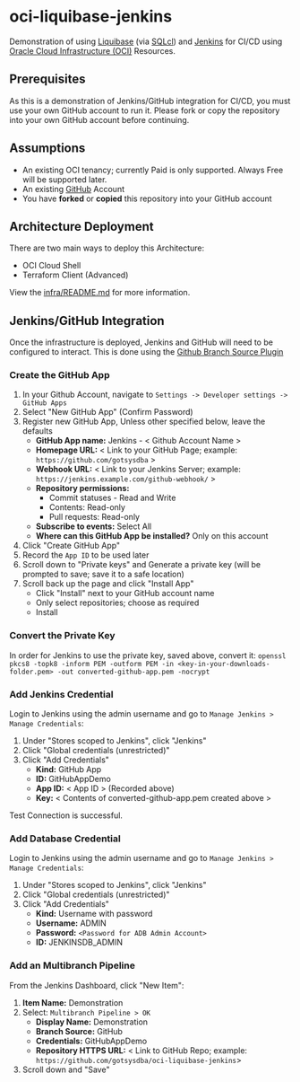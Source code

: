 # oci-liquibase-jenkins

Demonstration of using [Liquibase](https://www.liquibase.org) (via [SQLcl](https://www.oracle.com/uk/database/technologies/appdev/sqlcl.html)) and [Jenkins](https://www.jenkins.io) for CI/CD using [Oracle Cloud Infrastructure (OCI)](https://cloud.oracle.com) Resources.

## Prerequisites

As this is a demonstration of Jenkins/GitHub integration for CI/CD, you must use your own GitHub account to run it.  Please fork or copy the repository into your own GitHub account before continuing.

## Assumptions

- An existing OCI tenancy; currently Paid is only supported.  Always Free will be supported later.
- An existing [GitHub](https://github.com) Account
- You have **forked** or **copied** this repository into your GitHub account

## Architecture Deployment

There are two main ways to deploy this Architecture:

- OCI Cloud Shell
- Terraform Client (Advanced)

View the [infra/README.md](infra/README.md) for more information.

## Jenkins/GitHub Integration

Once the infrastructure is deployed, Jenkins and GitHub will need to be configured to interact.  This is done using the [Github Branch Source Plugin](https://github.com/jenkinsci/github-branch-source-plugin)

### Create the GitHub App

1. In your Github Account, navigate to `Settings -> Developer settings -> GitHub Apps`
2. Select "New GitHub App" (Confirm Password)
3. Register new GitHub App, Unless other specified below, leave the defaults
    - **GitHub App name:** Jenkins - < Github Account Name >
    - **Homepage URL:** < Link to your GitHub Page; example: `https://github.com/gotsysdba` >
    - **Webhook URL:** < Link to your Jenkins Server; example: `https://jenkins.example.com/github-webhook/` >
    - **Repository permissions:**
        - Commit statuses - Read and Write
        - Contents: Read-only
        - Pull requests: Read-only
    - **Subscribe to events:** Select All
    - **Where can this GitHub App be installed?** Only on this account
4. Click "Create GitHub App"
5. Record the `App ID` to be used later
6. Scroll down to "Private keys" and Generate a private key (will be prompted to save; save it to a safe location)
7. Scroll back up the page and click "Install App"
    - Click "Install" next to your GitHub account name
    - Only select repositories; choose as required
    - Install

### Convert the Private Key

In order for Jenkins to use the private key, saved above, convert it:
`openssl pkcs8 -topk8 -inform PEM -outform PEM -in <key-in-your-downloads-folder.pem> -out converted-github-app.pem -nocrypt`

### Add Jenkins Credential

Login to Jenkins using the admin username and go to `Manage Jenkins > Manage Credentials`:

1. Under "Stores scoped to Jenkins", click "Jenkins"
2. Click "Global credentials (unrestricted)"
3. Click "Add Credentials"
    - **Kind:**   GitHub App
    - **ID:**     GitHubAppDemo
    - **App ID:** < App ID > (Recorded above)
    - **Key:**    < Contents of converted-github-app.pem created above >

Test Connection is successful.

### Add Database Credential

Login to Jenkins using the admin username and go to `Manage Jenkins > Manage Credentials`:

1. Under "Stores scoped to Jenkins", click "Jenkins"
2. Click "Global credentials (unrestricted)"
3. Click "Add Credentials"
    - **Kind:**     Username with password
    - **Username:** ADMIN
    - **Password:** `<Password for ADB Admin Account>`
    - **ID:**       JENKINSDB_ADMIN

### Add an Multibranch Pipeline

From the Jenkins Dashboard, click "New Item":

1. **Item Name:** Demonstration
2. Select: `Multibranch Pipeline > OK`
    - **Display Name:** Demonstration
    - **Branch Source:** GitHub
    - **Credentials:** GitHubAppDemo
    - **Repository HTTPS URL:** < Link to GitHub Repo; example: `https://github.com/gotsysdba/oci-liquibase-jenkins`>
3. Scroll down and "Save"
